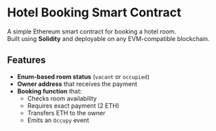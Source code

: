# Hotel Booking Smart Contract

A simple Ethereum smart contract for booking a hotel room.  
Built using **Solidity** and deployable on any EVM-compatible blockchain.

## Features
- **Enum-based room status** (`vacant` or `occupied`)
- **Owner address** that receives the payment
- **Booking function** that:
  - Checks room availability
  - Requires exact payment (2 ETH)
  - Transfers ETH to the owner
  - Emits an `Occupy` event
